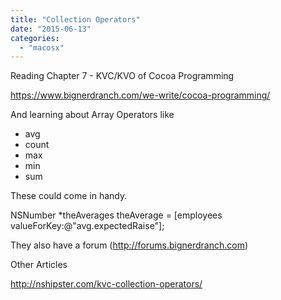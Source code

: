 ```yaml
---
title: "Collection Operators"
date: "2015-06-13"
categories: 
  - "macosx"
---
```


Reading Chapter 7 - KVC/KVO of Cocoa Programming

https://www.bignerdranch.com/we-write/cocoa-programming/

And learning about Array Operators like

- avg
- count
- max
- min
- sum

These could come in handy.

NSNumber \*theAverages
theAverage = \[employees valueForKey:@"avg.expectedRaise"\];

They also have a forum (http://forums.bignerdranch.com)

Other Articles

http://nshipster.com/kvc-collection-operators/
